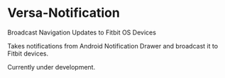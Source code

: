 # Versa-Notification
Broadcast Navigation Updates to Fitbit OS Devices

Takes notifications from Android Notification Drawer and broadcast it to Fitbit devices.

Currently under development.
